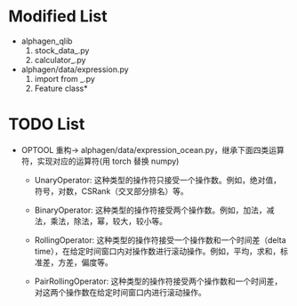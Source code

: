 # Modified List
- alphagen_qlib
   1. stock_data_.py
   2. calculator_.py
- alphagen/data/expression.py
   1. import from _.py
   2. Feature class*


# TODO List
- OPTOOL 重构-> alphagen/data/expression_ocean.py，继承下面四类运算符，实现对应的运算符(用 torch 替换 numpy)
  - UnaryOperator: 这种类型的操作符只接受一个操作数。例如，绝对值，符号，对数，CSRank（交叉部分排名）等。

  - BinaryOperator: 这种类型的操作符接受两个操作数。例如，加法，减法，乘法，除法，幂，较大，较小等。

  - RollingOperator: 这种类型的操作符接受一个操作数和一个时间差（delta time），在给定时间窗口内对操作数进行滚动操作。例如，平均，求和，标准差，方差，偏度等。

  - PairRollingOperator: 这种类型的操作符接受两个操作数和一个时间差，对这两个操作数在给定时间窗口内进行滚动操作。